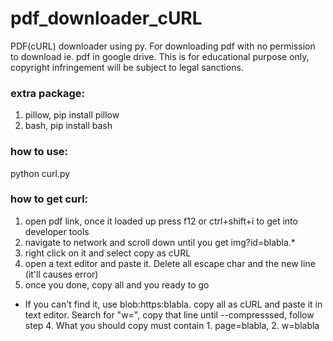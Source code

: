 # pdf_downloader_cURL
PDF(cURL) downloader using py. For downloading pdf with no permission to download ie. pdf in google drive. This is for educational purpose only, copyright infringement will be subject to legal sanctions.

### extra package:
1. pillow, pip install pillow
2. bash, pip install bash

### how to use:
python curl.py

### how to get curl:
1. open pdf link, once it loaded up press f12 or ctrl+shift+i to get into developer tools
2. navigate to network and scroll down until you get img?id=blabla.*
3. right click on it and select copy as cURL
4. open a text editor and paste it. Delete all escape char and the new line (it'll causes error)
5. once you done, copy all and you ready to go
* If you can't find it, use blob:https:blabla. copy all as cURL and paste it in text editor. Search for "w=", copy that line until --compresssed, follow step 4. What you should copy must contain 1. page=blabla, 2. w=blabla

